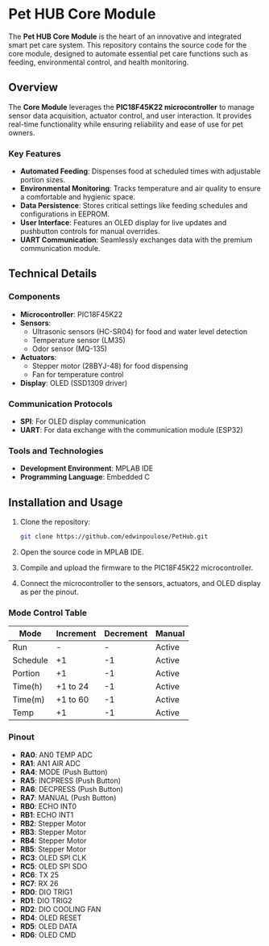 # Pet HUB Core Module
The **Pet HUB Core Module** is the heart of an innovative and integrated smart pet care system. This repository contains the source code for the core module, designed to automate essential pet care functions such as feeding, environmental control, and health monitoring.

## Overview
The **Core Module** leverages the **PIC18F45K22 microcontroller** to manage sensor data acquisition, actuator control, and user interaction. It provides real-time functionality while ensuring reliability and ease of use for pet owners.

### Key Features
- **Automated Feeding**: Dispenses food at scheduled times with adjustable portion sizes.
- **Environmental Monitoring**: Tracks temperature and air quality to ensure a comfortable and hygienic space.
- **Data Persistence**: Stores critical settings like feeding schedules and configurations in EEPROM.
- **User Interface**: Features an OLED display for live updates and pushbutton controls for manual overrides.
- **UART Communication**: Seamlessly exchanges data with the premium communication module.

## Technical Details

### Components
- **Microcontroller**: PIC18F45K22
- **Sensors**:
  - Ultrasonic sensors (HC-SR04) for food and water level detection
  - Temperature sensor (LM35)
  - Odor sensor (MQ-135)
- **Actuators**:
  - Stepper motor (28BYJ-48) for food dispensing
  - Fan for temperature control
- **Display**: OLED (SSD1309 driver)

### Communication Protocols
- **SPI**: For OLED display communication
- **UART**: For data exchange with the communication module (ESP32)

### Tools and Technologies
- **Development Environment**: MPLAB IDE
- **Programming Language**: Embedded C

## Installation and Usage

1. Clone the repository:
   ```bash
   git clone https://github.com/edwinpoulose/PetHub.git
2. Open the source code in MPLAB IDE.

3. Compile and upload the firmware to the PIC18F45K22 microcontroller.

4. Connect the microcontroller to the sensors, actuators, and OLED display as per the pinout.

### Mode Control Table

| Mode      | Increment | Decrement | Manual |
|-----------|-----------|-----------|--------|
| Run       | -         | -         | Active |
| Schedule  | +1        | -1        | Active |
| Portion   | +1        | -1        | Active |
| Time(h)   | +1 to 24  | -1        | Active |
| Time(m)   | +1 to 60  | -1        | Active |
| Temp      | +1        | -1        | Active |

### Pinout

- **RA0**: AN0 TEMP ADC
- **RA1**: AN1 AIR ADC
- **RA4**: MODE (Push Button)
- **RA5**: INCPRESS (Push Button)
- **RA6**: DECPRESS (Push Button)
- **RA7**: MANUAL (Push Button)
- **RB0**: ECHO INT0
- **RB1**: ECHO INT1
- **RB2**: Stepper Motor
- **RB3**: Stepper Motor
- **RB4**: Stepper Motor
- **RB5**: Stepper Motor
- **RC3**: OLED SPI CLK
- **RC5**: OLED SPI SDO
- **RC6**: TX 25
- **RC7**: RX 26
- **RD0**: DIO TRIG1
- **RD1**: DIO TRIG2
- **RD2**: DIO COOLING FAN
- **RD4**: OLED RESET
- **RD5**: OLED DATA
- **RD6**: OLED CMD
